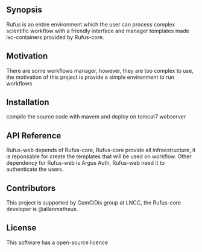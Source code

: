 ## Synopsis
Rufus is an entire environment which the user can process complex scientific workflow with a friendly interface and manager templates made lxc-containers provided by Rufus-core.

## Motivation

There are some workflows manager, however, they are too complex to use, the motivation of this project is provide a simple environment to run workflows 

## Installation

compile the source code with mavem and deploy on tomcat7 webserver

## API Reference

Rufus-web depends of Rufus-core, Rufus-core provide all infraestructure, it is reponsable for create the templates that will be used on workflow. Other dependency for Rufus-web is Argus Auth, Rufus-web need it to authenticate the users.


## Contributors

This project is supported by ComCiDis group at LNCC, the Rufus-core developer is @allanmatheus.

## License

This software has a open-source licence
